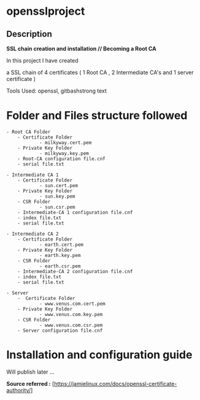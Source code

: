 # opensslproject

## Description

****SSL chain creation and installation // Becoming a Root CA****
	
In this project I have created 

a SSL chain of 4 certificates ( 1 Root CA , 2 Intermediate CA's and 1 server certificate )

Tools Used: openssl, gitbashstrong text


# Folder and Files structure followed

	- Root CA Folder
		- Certificate Folder
				- milkyway.cert.pem
		- Private Key Folder
				- milkyway.key.pem
		- Root-CA configuration file.cnf
		- serial file.txt
    		 
	- Intermediate CA 1
		- Certificate Folder
				- sun.cert.pem
		- Private Key Folder
				- sun.key.pem
		- CSR Folder
				- sun.csr.pem
		- Intermediate-CA 1 configuration file.cnf
		- index file.txt
		- serial file.txt
	
	- Intermediate CA 2
		- Certificate Folder
				- earth.cert.pem
		- Private Key Folder
				- earth.key.pem
		- CSR Folder
				- earth.csr.pem
		- Intermediate-CA 2 configuration file.cnf
		- index file.txt
		- serial file.txt
			 
	- Server
		-  Certificate Folder
				- www.venus.com.cert.pem
		- Private Key Folder
				- www.venus.com.key.pem
		- CSR Folder
				- www.venus.com.csr.pem
		- Server configuration file.cnf


# Installation and configuration guide

Will publish later
 ...



 **Source referred :**  [https://jamielinux.com/docs/openssl-certificate-authority/]
